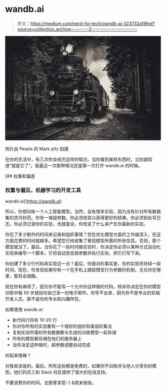 # wandb.ai

> 原文：<https://medium.com/nerd-for-tech/wandb-ai-323732a19fed?source=collection_archive---------2----------------------->

![](img/2f69e369e7f6bdd3f889123b85e3c802.png)

照片由 Pexels 的 Mark pltz 拍摄

在你的生活中，有几次你会经历这样的情况，当你看到某样东西时，立刻就知道“就是它了”。我最近一次那种情况还是第一次打开 wandb.ai 的时候。

[](https://wandb.ai) [## 权重和偏差

### 权重与偏见，机器学习的开发工具

wandb.ai](https://wandb.ai) 

所以，你想训练一个人工智能模型。当然，会有很多实验，因为没有针对所有数据集的灵丹妙药。你有一堆超参数，你必须改变以获得更好的结果。你必须到处写日志。你必须记录你的实验，也就是说，你改变了什么来产生你最新的实验。

你花了多少额外的时间来记录和组织事情？您在优化模型方面的工作越深入，在这方面花费的时间就越多。希望您已经收集了重现模型所需的所有信息。否则，那个模型就没了。最后，当你花了一些时间做实验时，你决定你必须以某种方式自动化实验来编写一个脚本，它将自动改变超参数并执行实验，把它们写下来。

你创建了多少行代码来实现这一点？最后，你面对的事实是，你的实验将持续一段时间。现在，你发现如果你有一个在手机上跟踪模型行为参数的机制，无论你在哪里，那将会很酷。

现在你有麻烦了。因为你不能写一个允许你这样做的代码，除非你决定在你的模型训练中每 50 步就给你自己发一封电子邮件。你写不出来，因为你不是专业的前端开发人员。那不是你的专长和兴趣所在。

如果使用 wandb.ai:

*   新代码行将有 10-20 行
*   你对你所有的实验都有一个很好的组织和美丽的看法
*   复制实验所需的所有数据都与生成的训练模型一起存储
*   所有的模型都存储在他们的服务器上
*   当你决定这样做时，超参数调整自动完成

听起来很棒？

对我来说是的。最后，所有这些都是免费的，如果你不训练并与他人分享你的模型。他们的员工和 Slack 社区提供了强大的在线支持。

不要浪费你的时间。去那里享受:-)
&周末愉快。